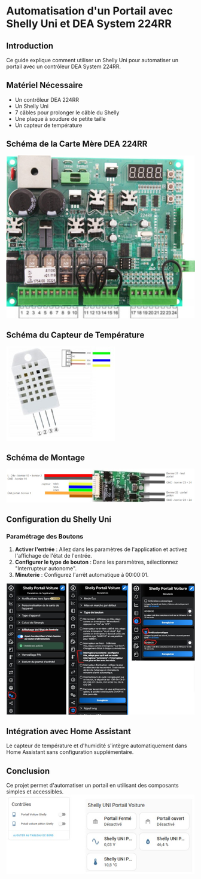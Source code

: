 # Automatisation d'un Portail avec Shelly Uni et DEA System 224RR

## Introduction
Ce guide explique comment utiliser un Shelly Uni pour automatiser un portail avec un contrôleur DEA System 224RR.

## Matériel Nécessaire
- Un contrôleur DEA 224RR
- Un Shelly Uni
- 7 câbles pour prolonger le câble du Shelly
- Une plaque à soudure de petite taille
- Un capteur de température

## Schéma de la Carte Mère DEA 224RR
![Carte Mère DEA 224RR](dea_224rr.png.jpg)

## Schéma du Capteur de Température
![Capteur de Température](capteur_temperature.png.jpg)

## Schéma de Montage
![Schéma de Montage](schema_montage.png.jpg)

## Configuration du Shelly Uni
### Paramétrage des Boutons
1. **Activer l'entrée** : Allez dans les paramètres de l'application et activez l'affichage de l'état de l'entrée.
2. **Configurer le type de bouton** : Dans les paramètres, sélectionnez "Interrupteur autonome".
3. **Minuterie** : Configurez l'arrêt automatique à 00:00:01.

![Configuration Shelly](configuration_shelly.jpg)


## Intégration avec Home Assistant
Le capteur de température et d'humidité s'intègre automatiquement dans Home Assistant sans configuration supplémentaire.

## Conclusion
Ce projet permet d'automatiser un portail en utilisant des composants simples et accessibles.
![Rendu HA](rendu_ha.jpg)
